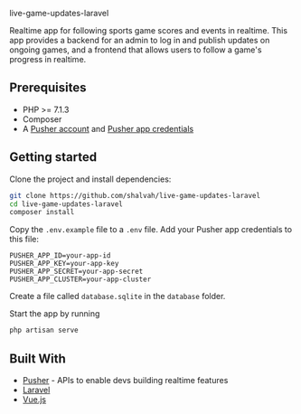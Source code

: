 live-game-updates-laravel

Realtime app for following sports game scores and events in realtime. This app provides a backend for an admin to log in and publish updates on ongoing games, and a frontend that allows users to follow a game's progress in realtime.



## Prerequisites
- PHP >= 7.1.3
- Composer
- A [Pusher account](https://pusher.com/signup) and [Pusher app credentials](http://dashboard.pusher.com/)

## Getting started
Clone the project and install dependencies:

```bash
git clone https://github.com/shalvah/live-game-updates-laravel
cd live-game-updates-laravel
composer install
```

Copy the `.env.example` file to a `.env` file. Add your Pusher app credentials to this file:
```
PUSHER_APP_ID=your-app-id
PUSHER_APP_KEY=your-app-key
PUSHER_APP_SECRET=your-app-secret
PUSHER_APP_CLUSTER=your-app-cluster
```

Create a file called `database.sqlite` in the `database` folder.

Start the app by running
```bash
php artisan serve
```

## Built With

* [Pusher](https://pusher.com/) - APIs to enable devs building realtime features
* [Laravel](https://laravel.com)
* [Vue.js](https://vuejs.org)

